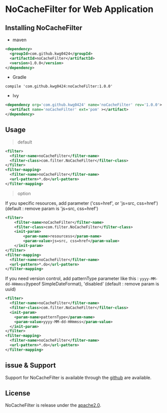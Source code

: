 # NoCacheFilter for Web Application


## Installing NoCacheFilter

* maven
```xml
<dependency>
  <groupId>com.github.kwg0424</groupId>
  <artifactId>noCacheFilter</artifactId>
  <version>1.0.0</version>
</dependency>
```

* Gradle
```text
compile 'com.github.kwg0424:noCacheFilter:1.0.0'
```

* Ivy
```xml
<dependency org='com.github.kwg0424' name='noCacheFilter' rev='1.0.0'>
  <artifact name='noCacheFilter' ext='pom' ></artifact>
</dependency>
```

## Usage

> default

```xml
<filter>
  <filter-name>noCacheFilter</filter-name>
  <filter-class>com.filter.NoCacheFilter</filter-class>
</filter>
<filter-mapping>
  <filter-name>noCacheFilter</filter-name>
  <url-pattern>*.do</url-pattern>
</filter-mapping>
```

> option

If you specific resources, add parameter ('css=href', or 'js=src, css=href')
(default : remove param is 'js=src, css=href')
```xml
<filter>
	<filter-name>noCacheFilter</filter-name>
	<filter-class>com.filter.NoCacheFilter</filter-class>
	<init-param>
		<param-name>resourcess</param-name>
		<param-value>js=src, css=href</param-value>
	</init-param>
</filter>
<filter-mapping>
  <filter-name>noCacheFilter</filter-name>
  <url-pattern>*.do</url-pattern>
</filter-mapping>
```


If you need version control, add patternType parameter like this : `yyyy-MM-dd-HHmmss`(typeof SimpleDateFormat), 'disabled'
(default : remove param is uuid)

```xml
<filter>
  <filter-name>noCacheFilter</filter-name>
  <filter-class>com.filter.NoCacheFilter</filter-class>
  <init-param>
    <param-name>patternType</param-name>
    <param-value>yyyy-MM-dd-HHmmss</param-value>
  </init-param>
</filter>
<filter-mapping>
  <filter-name>noCacheFilter</filter-name>
  <url-pattern>*.do</url-pattern>
</filter-mapping>
```

## issue & Support

Support for NoCacheFilter is available through the [github](//github.com/kwg0424/noCacheFIlter/issues) are available.


## License

NoCacheFilter is release under the [apache2.0](//opensource.org/licenses/apache2.0.php).
